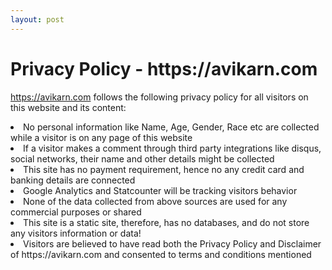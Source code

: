 ```yaml
---
layout: post
---
```

<h1>Privacy Policy - https://avikarn.com</h1>

https://avikarn.com follows the following privacy policy for all visitors on this website and its content:

<li>  No personal information like Name, Age, Gender, Race etc are collected while a visitor is on any page of this website</li>
<li>  If a visitor makes a comment through third party integrations like disqus, social networks, their name and other details might be collected</li>
<li>  This site has no payment requirement, hence no any credit card and banking details are connected</li>
<li>  Google Analytics and Statcounter will be tracking visitors behavior</li>
<li>  None of the data collected from above sources are used for any commercial purposes or shared </li>
<li>  This site is a static site, therefore, has no databases, and do not store any visitors information or data!</li>
<li>  Visitors are believed to have read both the Privacy Policy and Disclaimer of https://avikarn.com and consented to terms and conditions mentioned</li>
